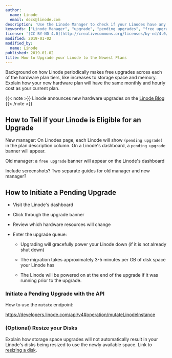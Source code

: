 ```yaml
---
author:
  name: Linode
  email: docs@linode.com
description: 'Use the Linode Manager to check if your Linodes have any pending free upgrades and then initiate those upgrades.'
keywords: ["Linode Manager", "upgrade", "pending upgrades", "free upgrades"]
license: '[CC BY-ND 4.0](http://creativecommons.org/licenses/by-nd/4.0/)'
modified: 2019-01-02
modified_by:
  name: Linode
published: 2019-01-02
title: How to Upgrade your Linode to the Newest Plans
---
```


Background on how Linode periodically makes free upgrades across each of the hardware plan tiers, like increases to storage space and memory. Explain how your new hardware plan will have the same monthly and hourly cost as your current plan.

{{< note >}}
Linode announces new hardware upgrades on the [Linode Blog](https://blog.linode.com)
{{< /note >}}

## How to Tell if your Linode is Eligible for an Upgrade

New manager: On Linodes page, each Linode will show `(pending upgrade)` in the plan description column. On a Linode's dashboard, a `pending upgrade` banner will appear.

Old manager: a `free upgrade` banner will appear on the Linode's dashboard

Include screenshots? Two separate guides for old manager and new manager?

## How to Initiate a Pending Upgrade

-    Visit the Linode's dashboard

-    Click through the upgrade banner

-    Review which hardware resources will change

-    Enter the upgrade queue:

     -   Upgrading will gracefully power your Linode down (if it is not already shut down)

     -   The migration takes approximately 3-5 minutes per GB of disk space your Linode has

     -   The Linode will be powered on at the end of the upgrade if it was running prior to the upgrade.

### Initiate a Pending Upgrade with the API

How to use the `mutate` endpoint:

https://developers.linode.com/api/v4#operation/mutateLinodeInstance

### (Optional) Resize your Disks

Explain how storage space upgrades will not automatically result in your Linode's disks being resized to use the newly available space. Link to [resizing a disk](/docs/platform/disk-images/disk-images-and-configuration-profiles/#resizing-a-disk).